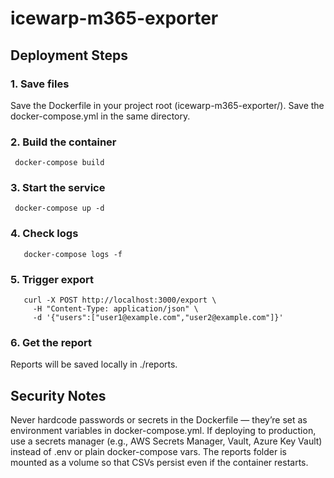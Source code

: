 # icewarp-m365-exporter
## Deployment Steps

### 1. Save files

   Save the Dockerfile in your project root (icewarp-m365-exporter/).
   Save the docker-compose.yml in the same directory.

### 2. Build the container

  ```
   docker-compose build
   ```
   
### 3. Start the service

  ```
   docker-compose up -d
   ```

### 4. Check logs

```
   docker-compose logs -f
  ```

### 5. Trigger export

```
   curl -X POST http://localhost:3000/export \
     -H "Content-Type: application/json" \
     -d '{"users":["user1@example.com","user2@example.com"]}'
```
    

### 6. Get the report

   Reports will be saved locally in ./reports.

## Security Notes

  Never hardcode passwords or secrets in the Dockerfile — they’re set as environment variables in docker-compose.yml.
  If deploying to production, use a secrets manager (e.g., AWS Secrets Manager, Vault, Azure Key Vault) instead of .env or plain docker-compose vars.
  The reports folder is mounted as a volume so that CSVs persist even if the container restarts.
